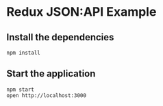 # Redux JSON:API Example

## Install the dependencies

```
npm install
```

## Start the application

```
npm start
open http://localhost:3000
```
